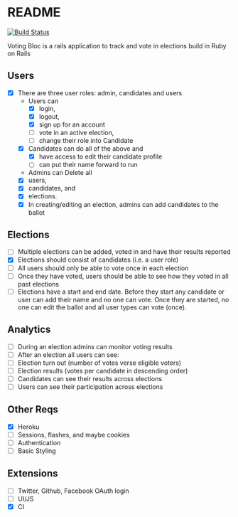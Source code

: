 # README

[![Build Status](https://semaphoreci.com/api/v1/iamchrissmith/voting-bloc/branches/master/badge.svg)](https://semaphoreci.com/iamchrissmith/voting-bloc)

Voting Bloc is a rails application to track and vote in elections build in Ruby on Rails

## Users
- [X] There are three user roles: admin, candidates and users
  - Users can
    - [X] login,
    - [X] logout,
    - [X] sign up for an account
    - [ ] vote in an active election,
    - [ ] change their role into Candidate
  - [X] Candidates can do all of the above and
     - [X] have access to edit their candidate profile
     - [ ] can put their name forward to run
  - Admins can Delete all
   - [X] users,
   - [X] candidates, and
   - [X] elections.  
   - [X] In creating/editing an election, admins can add candidates to the ballot

## Elections
- [ ] Multiple elections can be added, voted in and have their results reported
- [X] Elections should consist of candidates (i.e. a user role)
- [ ] All users should only be able to vote once in each election
- [ ] Once they have voted, users should be able to see how they voted in all past elections
- [ ] Elections have a start and end date.  Before they start any candidate or user can add their name and no one can vote.  Once they are started, no one can edit the ballot and all user types can vote (once).

## Analytics
- [ ] During an election admins can monitor voting results
- [ ] After an election all users can see:
 - [ ] Election turn out (number of votes verse eligible voters)
 - [ ] Election results (votes per candidate in descending order)
 - [ ] Candidates can see their results across elections
 - [ ] Users can see their participation across elections

## Other Reqs
- [X] Heroku
- [ ] Sessions, flashes, and maybe cookies
- [ ] Authentication
- [ ] Basic Styling

## Extensions
- [ ] Twitter, Github, Facebook OAuth login
- [ ] UI/JS
- [X] CI
